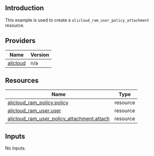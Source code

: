<!-- BEGIN_TF_DOCS -->
## Introduction

This example is used to create a `alicloud_ram_user_policy_attachment` resource.

## Providers

| Name | Version |
|------|---------|
| <a name="provider_alicloud"></a> [alicloud](#provider\_alicloud) | n/a |

## Resources

| Name | Type |
|------|------|
| [alicloud_ram_policy.policy](https://registry.terraform.io/providers/aliyun/alicloud/latest/docs/resources/ram_policy) | resource |
| [alicloud_ram_user.user](https://registry.terraform.io/providers/aliyun/alicloud/latest/docs/resources/ram_user) | resource |
| [alicloud_ram_user_policy_attachment.attach](https://registry.terraform.io/providers/aliyun/alicloud/latest/docs/resources/ram_user_policy_attachment) | resource |

## Inputs

No inputs.
<!-- END_TF_DOCS -->    